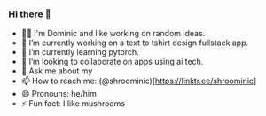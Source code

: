 ### Hi there 👋

<!--
**shroominic/shroominic** is a ✨ _special_ ✨ repository because its `README.md` (this file) appears on your GitHub profile.
-->

- 👨‍💻 I'm Dominic and like working on random ideas.
- 🔭 I’m currently working on a text to tshirt design fullstack app.
- 🌱 I’m currently learning pytorch.
- 👯 I’m looking to collaborate on apps using ai tech.
- 💬 Ask me about my 
- 📫 How to reach me: (@shroominic)[https://linktr.ee/shroominic]
- 😄 Pronouns: he/him
- ⚡ Fun fact: I like mushrooms

